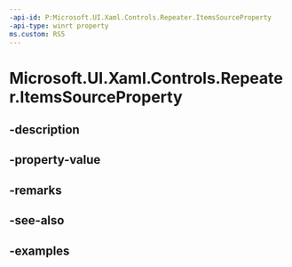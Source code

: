 ```yaml
---
-api-id: P:Microsoft.UI.Xaml.Controls.Repeater.ItemsSourceProperty
-api-type: winrt property
ms.custom: RS5
---
```


<!-- Property syntax.
public DependencyProperty ItemsSourceProperty { get; }
-->

# Microsoft.UI.Xaml.Controls.Repeater.ItemsSourceProperty

## -description

## -property-value

## -remarks

## -see-also

## -examples


